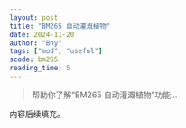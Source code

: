 ```yaml
---
layout: post
title: "BM265 自动灌溉植物"
date: 2024-11-20
author: "Bny"
tags: ["mod", "useful"]
scode: bm265
reading_time: 5
---
```


> 帮助你了解“BM265 自动灌溉植物”功能...

内容后续填充。
